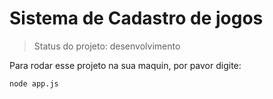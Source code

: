<h1>Sistema de Cadastro de jogos</h1>

> Status do projeto: desenvolvimento

Para rodar esse projeto na sua maquin, por pavor digite:

```
node app.js

```
